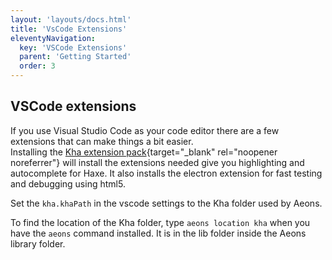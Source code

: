 ```yaml
---
layout: 'layouts/docs.html'
title: 'VsCode Extensions'
eleventyNavigation:
  key: 'VSCode Extensions'
  parent: 'Getting Started'
  order: 3
---
```


## VSCode extensions
If you use Visual Studio Code as your code editor there are a few extensions that can make things a bit easier.  
Installing the [Kha extension pack](https://marketplace.visualstudio.com/items?itemName=kodetech.kha-extension-pack){target="_blank" rel="noopener noreferrer"}
will install the extensions needed give you highlighting and autocomplete for Haxe. It also installs the electron
extension for fast testing and debugging using html5.  

Set the `kha.khaPath` in the vscode settings to the Kha folder used by Aeons.

To find the location of the Kha folder, type `aeons location kha` when you have the `aeons` command installed. It is in
the lib folder inside the Aeons library folder. 